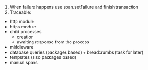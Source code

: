 1. When failure happens use span.setFailure and finish transaction
2. Traceable:
- http module
- https module
- child processes
  - creation
  - awaiting response from the process
- middleware
- database queries (packages based) + breadcrumbs (task for later)
- templates (also packages based)
- manual spans

